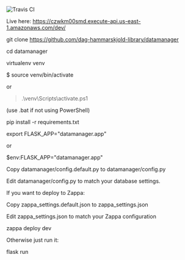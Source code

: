 ![Travis CI](https://travis-ci.org/dag-hammarskjold-library/datamanager.svg?branch=master)

Live here: https://czwkm00smd.execute-api.us-east-1.amazonaws.com/dev/ 

git clone https://github.com/dag-hammarskjold-library/datamanager

cd datamanager

virtualenv venv

$ source venv/bin/activate

or

> .\venv\Scripts\activate.ps1 

(use .bat if not using PowerShell)

pip install -r requirements.txt

export FLASK_APP="datamanager.app"

or

$env:FLASK_APP="datamanager.app"

Copy datamanager/config.default.py to datamanager/config.py

Edit datamanager/config.py to match your database settings.

If you want to deploy to Zappa:

Copy zappa_settings.default.json to zappa_settings.json

Edit zappa_settings.json to match your Zappa configuration

zappa deploy dev

Otherwise just run it:

flask run